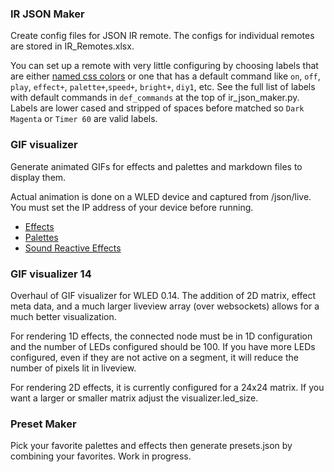 ### IR JSON Maker
Create config files for JSON IR remote. The configs for individual remotes are stored in IR_Remotes.xlsx.

You can set up a remote with very little configuring by choosing labels that are either [named css colors](https://www.w3schools.com/cssref/css_colors.asp)
or one that has a default command like `on`, `off`, `play`, `effect+`, `palette+`,`speed+`, `bright+`, `diy1`, etc.
See the full list of labels with default commands in `def_commands` at the top of ir_json_maker.py. 
Labels are lower cased and stripped of spaces before matched so `Dark Magenta` or `Timer 60` are valid labels.

### GIF visualizer
Generate animated GIFs for effects and palettes and markdown files to display them. 

Actual animation is done on a WLED device and captured from /json/live. You must set the IP address of your device before running.

* [Effects](effects.md)
* [Palettes](palettes.md)
* [Sound Reactive Effects](effects_sr.md)

### GIF visualizer 14
Overhaul of GIF visualizer for WLED 0.14. The addition of 2D matrix, effect meta data, and a much larger
liveview array (over websockets) allows for a much better visualization. 

For rendering 1D effects, the connected node must be in 1D configuration and the number of LEDs configured
should be 100. If you have more LEDs configured, even if they are not active on a segment, it will reduce
the number of pixels lit in liveview.

For rendering 2D effects, it is currently configured for a 24x24 matrix. If you want a larger or smaller matrix
adjust the visualizer.led_size. 

### Preset Maker
Pick your favorite palettes and effects then generate presets.json by combining your favorites. Work in progress.

